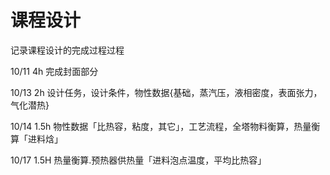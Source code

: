 # 课程设计
记录课程设计的完成过程过程



10/11 4h 完成封面部分

10/13 2h 设计任务，设计条件，物性数据{基础，蒸汽压，液相密度，表面张力，气化潜热}

10/14 1.5h 物性数据「比热容，粘度，其它」，工艺流程，全塔物料衡算，热量衡算「进料焓」

10/17 1.5H 热量衡算.预热器供热量「进料泡点温度，平均比热容」